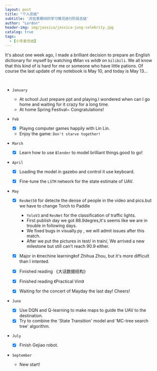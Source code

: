 ```yaml
---
layout: post
title: "个人总结"
subtitle: '对在家期间的学习情况进行阶段总结'
author: "Lordon"
header-img: img/jassica/jessica-jung-celebrity.jpg
catalog: true
tags:
  - [小冬爱总结]
---
```


It's about one week ago, I made a brilliant decision to 
prepare an English dictionary for myself by watching 《Man vs wild》
on `bilibili`. We all know that this kind of is hard for me or someone
who have little pations. Of course the last update of my notebook is May
10, and today is May 13...

<br>

- `January`
  - At school
  Just prepare ppt and playing.I wondered when can I go home
  and waiting for it crazy for a long time.
  - At home
  Spring Festival~  Congratulations!


- `Feb`
  - [x] Playing computer games happily with Lin Lin.
  - Enjoy the game: `Don't starve together!`

- `March`
  - [x] Learn how to use `Blender` to model brilliant things.good to go!

- `April`
  - [x] Loading the model in gazebo and control it use keyboard. 
  - [x] Fine-tune the `LSTM` network for the state estimate of UAV.
  

- `May`
  - [x] `ResNet50` for detecte the dense of people in the video and pics.but we have to change Torch to Paddle 
    - `YoloV3` and `ResNet` for the classification of traffic lights.
    - First publish day we got 88.9degres,It's seems like we are in trouble in following days.
    - We fixed bugs in visually.py , we will admit issues after this match.
    - After we put the pictures in test/ in train/, We arrived a new milestone but still can't reach 90.9 either.
  - [x] Major in 《mechine learning》of Zhihua Zhou, but it's more difficult than I intented.
  - [x] Finished reading 《大话数据结构》
  - [x] Finished reading 《Practical Vim》
  - [x] Waiting for the concert of Mayday the last day!	Cheers!


- `June`
  - [x] Use DQN and Q-learning to make maps to guide the UAV to the destination.
  - [x] Try to combine the 'State Transition' model and 'MC-tree search tree' algorithm.

- `July`
  - [x] Finish Gejiao robot.

- `September`
  - New start!

